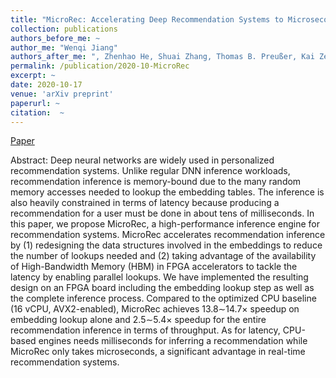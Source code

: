 ```yaml
---
title: "MicroRec: Accelerating Deep Recommendation Systems to Microseconds by Hardware and Data Structure Solutions"
collection: publications
authors_before_me: ~
author_me: "Wenqi Jiang"
authors_after_me: ", Zhenhao He, Shuai Zhang, Thomas B. Preußer, Kai Zeng, Liang Feng, Jiansong Zhang, Tongxuan Liu, Yong Li, Jingren Zhou, Ce Zhang, Gustavo Alonso"
permalink: /publication/2020-10-MicroRec
excerpt: ~
date: 2020-10-17
venue: 'arXiv preprint'
paperurl: ~ 
citation:  ~ 
---
```


<p></p>

[Paper](https://arxiv.org/pdf/2010.05894.pdf)


Abstract: Deep neural networks are widely used in personalized recommendation systems. Unlike regular DNN inference workloads, recommendation inference is memory-bound due to the many random memory accesses needed to lookup the embedding tables. The inference is also heavily constrained in terms of latency because producing a recommendation for a user must be done in about tens of milliseconds. In this paper, we propose MicroRec, a high-performance inference engine for recommendation systems. MicroRec accelerates recommendation inference by (1) redesigning the data structures involved in the embeddings to reduce the number of lookups needed and (2) taking advantage of the availability of High-Bandwidth Memory (HBM) in FPGA accelerators to tackle the latency by enabling parallel lookups. We have implemented the resulting design on an FPGA board including the embedding lookup step as well as the complete inference process. Compared to the optimized CPU baseline (16 vCPU, AVX2-enabled), MicroRec achieves 13.8∼14.7× speedup on embedding lookup alone and 2.5∼5.4× speedup for the entire recommendation inference in terms of throughput. As for latency, CPU-based engines needs milliseconds for inferring a recommendation while MicroRec only takes microseconds, a significant advantage in real-time recommendation systems.


<!-- Recommended citation: Your Name, You. (2009). "Paper Title Number 1." <i>Journal 1</i>. 1(1). -->